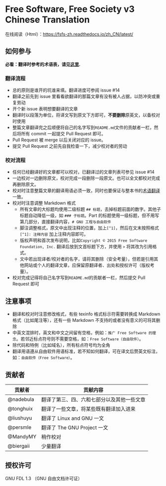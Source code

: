 Free Software, Free Society v3 Chinese Translation
=========================

在线阅读（Html）：<https://fsfs-zh.readthedocs.io/zh_CN/latest/>

如何参与
---------

**必看：翻译时参考的术语表，请见[这里](glossary.md).**

### 翻译流程

- 总的原则是谁开的坑谁来填。翻译进度可参阅 issue #14
- 翻译之前先到 issue 里看看欲翻译的那篇文章有没有被人占据，以防冲突或重复劳动
- 开个新 issue 表明想要翻译的文章
- 翻译时以段落为单位，将译文写到原文下方即可，**不要删除**原英文，以备校对时使用
- 整篇文章翻译完之后顺便将自己的名字写到`README.md`文件的贡献者一栏，然后将所有 commit 一起提交 Pull Request 即可。
- Pull Request 被 merge 以后关闭对应的 issue。
- 提交 Pull Request 之前先自我检查一下，减少校对者的劳动

### 校对流程

- 任何已经翻译好的文章都可以校对，已翻译过的文章列表可参见 issue #14
- 一边校对一边删除原文，校对完成一段删除一段原文。也可以全文都校对完成再删除原文。
- 校对时注意整篇文章的翻译用语必须一致，同时也要保证与整本书的[术语翻译](glossary.md)一致。
- 校对时注意调整 Markdown 格式
    - 所有文章的大标题均使用二级标题 `## 标题`，去掉标题前面的数字。其他子标题自动降低一级，如 `### 子标题`。Part 的标题使用一级标题，但不用写第几部分，直接翻译内容，`# GNU 工程与自由软件`
    - 脚注调整格式，原文中出现注释的位置，加上`[^1]`，然后在文末按照格式 `[^1]: 注释内容` 加上注释内容即可。
    - 版权声明和首次发布说明，比如`Copyright © 2015 Free Software Foundation, Inc.` 翻译后放到文首标题下方，并使用 `>` 将其改为引用格式。
    - 文中若出现译者/校对者的名字，请将其删除（安全考量），但若是引用其他网站或个人的翻译文章，应保留原翻译者、出处和授权许可（版权考量）。
- 校对完成记得将自己名字写到`README.md`的贡献者一栏，然后提交 Pull Request 即可

注意事项
--------
- 翻译和校对时注意修改格式，有些 texinfo 格式标示符需要转换成 Markdown 格式（比如尾注等），还有一些 Markdown 不支持的或者没有意义的可将其删除
- 中英文混排时，英文和中文之间留有空格，例如：`推广 Free Software 的理念`。若邻近标点符号则不需要空格，如：`Free Software（自由软件）`。
- 除代码和特例（比如域名），所有标点符号均为全角
- 翻译用语遵从自由软件用语标准，若不知如何翻译，可在译文后赘英文标注，如：`自由软件（Free Software）`。

贡献者
-------

| 贡献者 | 贡献内容 |
| ------ | -------- |
| @nadebula | 翻译了第三、四、六和七部分以及其他一些文章 | 
| @tonghuix | 翻译了一些文章，将某些既有翻译加入进来 |
| @liushuyu | 翻译了 Linux and GNU 一文 |
| @persmle | 翻译了 The GNU Project 一文 | 
| @MandyMY | 稍作校对 |
| @biergaii | 少量翻译 |

授权许可
--------

GNU FDL 1.3 （GNU 自由文档许可证）
